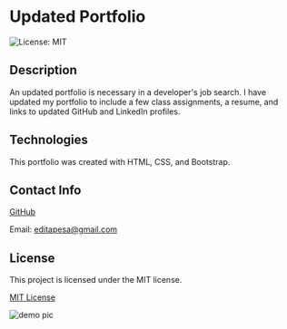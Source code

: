 # Updated Portfolio
![License: MIT](https://img.shields.io/badge/License-MIT-yellow.svg)


## Description
An updated portfolio is necessary in a developer's job search. I have updated my portfolio to include a few class assignments, a resume, and links to updated GitHub and LinkedIn profiles.  

## Technologies
This portfolio was created with HTML, CSS, and Bootstrap.


## Contact Info
[GitHub](https://github.com/editapesa)

Email: editapesa@gmail.com


## License
This project is licensed under the MIT license.

[MIT License](https://opensource.org/licenses/MIT)

![demo pic](image.jpg)
